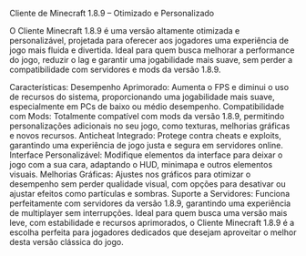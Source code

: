 Cliente de Minecraft 1.8.9 – Otimizado e Personalizado

O Cliente Minecraft 1.8.9 é uma versão altamente otimizada e personalizável, projetada para oferecer aos jogadores uma experiência de jogo mais fluida e divertida. Ideal para quem busca melhorar a performance do jogo, reduzir o lag e garantir uma jogabilidade mais suave, sem perder a compatibilidade com servidores e mods da versão 1.8.9.

Características:
Desempenho Aprimorado: Aumenta o FPS e diminui o uso de recursos do sistema, proporcionando uma jogabilidade mais suave, especialmente em PCs de baixo ou médio desempenho.
Compatibilidade com Mods: Totalmente compatível com mods da versão 1.8.9, permitindo personalizações adicionais no seu jogo, como texturas, melhorias gráficas e novos recursos.
Anticheat Integrado: Protege contra cheats e exploits, garantindo uma experiência de jogo justa e segura em servidores online.
Interface Personalizável: Modifique elementos da interface para deixar o jogo com a sua cara, adaptando o HUD, minimapa e outros elementos visuais.
Melhorias Gráficas: Ajustes nos gráficos para otimizar o desempenho sem perder qualidade visual, com opções para desativar ou ajustar efeitos como partículas e sombras.
Suporte a Servidores: Funciona perfeitamente com servidores da versão 1.8.9, garantindo uma experiência de multiplayer sem interrupções.
Ideal para quem busca uma versão mais leve, com estabilidade e recursos aprimorados, o Cliente Minecraft 1.8.9 é a escolha perfeita para jogadores dedicados que desejam aproveitar o melhor desta versão clássica do jogo.

